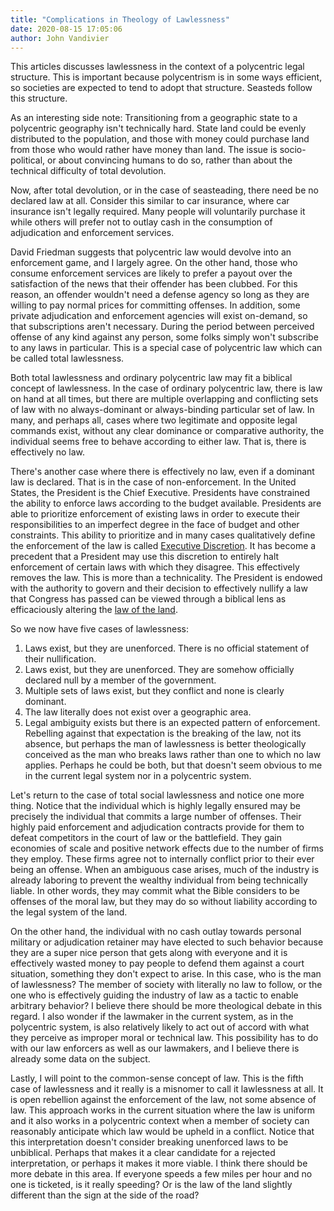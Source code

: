 ```yaml
---
title: "Complications in Theology of Lawlessness"
date: 2020-08-15 17:05:06
author: John Vandivier
---
```




<!-- wp:paragraph -->
<p>This articles discusses lawlessness in the context of a polycentric legal structure. This is important because polycentrism is in some ways efficient, so societies are expected to tend to adopt that structure. Seasteds follow this structure.</p>
<!-- /wp:paragraph -->

<!-- wp:paragraph -->
<p>As an interesting side note: Transitioning from a geographic state to a polycentric geography isn't technically hard. State land could be evenly distributed to the population, and those with money could purchase land from those who would rather have money than land. The issue is socio-political, or about convincing humans to do so, rather than about the technical difficulty of total devolution.</p>
<!-- /wp:paragraph -->

<!-- wp:paragraph -->
<p>Now, after total devolution, or in the case of seasteading, there need be no declared law at all. Consider this similar to car insurance, where car insurance isn't legally required. Many people will voluntarily purchase it while others will prefer not to outlay cash in the consumption of adjudication and enforcement services.</p>
<!-- /wp:paragraph -->

<!-- wp:paragraph -->
<p>David Friedman suggests that polycentric law would devolve into an enforcement game, and I largely agree. On the other hand, those who consume enforcement services are likely to prefer a payout over the satisfaction of the news that their offender has been clubbed. For this reason, an offender wouldn't need a defense agency so long as they are willing to pay normal prices for committing offenses. In addition, some private adjudication and enforcement agencies will exist on-demand, so that subscriptions aren't necessary. During the period between perceived offense of any kind against any person, some folks simply won't subscribe to any laws in particular. This is a special case of polycentric law which can be called total lawlessness.</p>
<!-- /wp:paragraph -->

<!-- wp:paragraph -->
<p>Both total lawlessness and ordinary polycentric law may fit a biblical concept of lawlessness. In the case of ordinary polycentric law, there is law on hand at all times, but there are multiple overlapping and conflicting sets of law with no always-dominant or always-binding particular set of law. In many, and perhaps all, cases where two legitimate and opposite legal commands exist, without any clear dominance or comparative authority, the individual seems free to behave according to either law. That is, there is effectively no law.</p>
<!-- /wp:paragraph -->

<!-- wp:paragraph -->
<p>There's another case where there is effectively no law, even if a dominant law is declared. That is in the case of non-enforcement. In the United States, the President is the Chief Executive. Presidents have constrained the ability to enforce laws according to the budget available. Presidents are able to prioritize enforcement of existing laws in order to execute their responsibilities to an imperfect degree in the face of budget and other constraints. This ability to prioritize and in many cases qualitatively define the enforcement of the law is called <a href=\"https://digitalcommons.law.yale.edu/cgi/viewcontent.cgi?article=6801&amp;context=ylj\">Executive Discretion</a>. It has become a precedent that a President may use this discretion to entirely halt enforcement of certain laws with which they disagree. This effectively removes the law. This is more than a technicality. The President is endowed with the authority to govern and their decision to effectively nullify a law that Congress has passed can be viewed through a biblical lens as efficaciously altering the <a href=\"https://www.desmoinesregister.com/story/opinion/readers/2017/05/25/bible-instructs-followers-obey-government/343857001/\">law of the land</a>.</p>
<!-- /wp:paragraph -->

<!-- wp:paragraph -->
<p>So we now have five cases of lawlessness:</p>
<!-- /wp:paragraph -->

<!-- wp:list {\"ordered\":true} -->
<ol><li>Laws exist, but they are unenforced. There is no official statement of their nullification.</li><li>Laws exist, but they are unenforced. They are somehow officially declared null by a member of the government.</li><li>Multiple sets of laws exist, but they conflict and none is clearly dominant.</li><li>The law literally does not exist over a geographic area.</li><li>Legal ambiguity exists but there is an expected pattern of enforcement. Rebelling against that expectation is the breaking of the law, not its absence, but perhaps the man of lawlessness is better theologically conceived as the man who breaks laws rather than one to which no law applies. Perhaps he could be both, but that doesn't seem obvious to me in the current legal system nor in a polycentric system.</li></ol>
<!-- /wp:list -->

<!-- wp:paragraph -->
<p>Let's return to the case of total social lawlessness and notice one more thing. Notice that the individual which is highly legally ensured may be precisely the individual that commits a large number of offenses. Their highly paid enforcement and adjudication contracts provide for them to defeat competitors in the court of law or the battlefield. They gain economies of scale and positive network effects due to the number of firms they employ. These firms agree not to internally conflict prior to their ever being an offense. When an ambiguous case arises, much of the industry is already laboring to prevent the wealthy individual from being technically liable. In other words, they may commit what the Bible considers to be offenses of the moral law, but they may do so without liability according to the legal system of the land.</p>
<!-- /wp:paragraph -->

<!-- wp:paragraph -->
<p>On the other hand, the individual with no cash outlay towards personal military or adjudication retainer may have elected to such behavior because they are a super nice person that gets along with everyone and it is effectively wasted money to pay people to defend them against a court situation, something they don't expect to arise. In this case, who is the man of lawlessness? The member of society with literally no law to follow, or the one who is effectively guiding the industry of law as a tactic to enable arbitrary behavior? I believe there should be more theological debate in this regard. I also wonder if the lawmaker in the current system, as in the polycentric system, is also relatively likely to act out of accord with what they perceive as improper moral or technical law. This possibility has to do with our law enforcers as well as our lawmakers, and I believe there is already some data on the subject.</p>
<!-- /wp:paragraph -->

<!-- wp:paragraph -->
<p>Lastly, I will point to the common-sense concept of law. This is the fifth case of lawlessness and it really is a misnomer to call it lawlessness at all. It is open rebellion against the enforcement of the law, not some absence of law. This approach works in the current situation where the law is uniform and it also works in a polycentric context when a member of society can reasonably anticipate which law would be upheld in a conflict. Notice that this interpretation doesn't consider breaking unenforced laws to be unbiblical. Perhaps that makes it a clear candidate for a rejected interpretation, or perhaps it makes it more viable. I think there should be more debate in this area. If everyone speeds a few miles per hour and no one is ticketed, is it really speeding? Or is the law of the land slightly different than the sign at the side of the road?</p>
<!-- /wp:paragraph -->